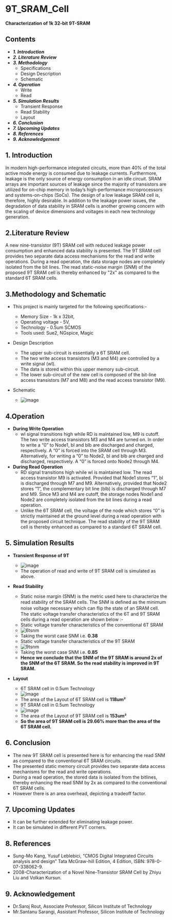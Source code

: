 # 9T_SRAM_Cell
**Characterization of 1k 32-bit 9T-SRAM**
## Contents
- **_1. Introduction_** 
- **_2. Literature Review_**
- **_3. Methodology_** 
  - Specifications
  - Design Description
  - Schematic
- **_4. Operation_**
  - Write
  - Read
- **_5. Simulation Results_**
  - Transient Response
  - Read Stability
  - Layout
- **_6. Conclusion_**
- **_7. Upcoming Updates_**
- **_8. References_**
- **_9. Acknowledgement_**
## **1. Introduction**
In modern high-performance integrated circuits, more than 40% of the total active mode energy is consumed due to leakage currents. Furthermore, leakage is the only source of energy consumption in an idle circuit. SRAM arrays are   important sources of leakage since the majority of transistors are utilized for on-chip memory in today’s high-performance microprocessors and systems-on-chips (SoCs). The design of a low leakage SRAM cell is, therefore, highly desirable.
In addition to the leakage power issues, the degradation of data stability in SRAM cells is another growing concern with the scaling of device dimensions and voltages in each new technology generation.

## **2.Literature Review**
A new nine-transistor (9T) SRAM cell with reduced leakage power consumption and enhanced data stability is presented. The 9T SRAM cell provides two separate data access mechanisms for the read and write operations. During a read operation, the data storage nodes are completely isolated from the bit lines. The read static-noise margin (SNM) of the proposed 9T SRAM cell is thereby enhanced by "2x" as compared to the standard 6T SRAM cells.

## **3.Methodology and Schematic**
- This project is mainly targeted for the following specifications:-
  - Memory Size - 1k x 32bit,
  - Operating voltage - 5V,
  - Technology -  0.5um SCMOS
  - Tools used: Sue2, NGspice, Magic

- Design Description  
  - The upper sub-circuit is essentially a 6T SRAM cell.
  - The two write access transistors (M3 and M4) are controlled by a write signal (wl).
  - The data is stored within this upper memory sub-circuit. 
  - The lower sub-circuit of the new cell is composed of the bit-line access transistors (M7 and M8) and the read access transistor (M9). 

- Schematic
  - ![image](https://user-images.githubusercontent.com/72131007/100839185-d00bb180-3499-11eb-86b9-cd45ca01ffe3.png)

## **4.Operation**
- **During Write Operation**
  - wl signal transitions high while RD is maintained low, M9 is cutoff. The two write access transistors M3 and M4 are turned on. In order to write a “0” to Node1, bl and blb       are discharged and charged, respectively. A “0” is forced into the SRAM cell through M3. Alternatively, for writing a “0” to Node2, bl and blb are charged and discharged,       respectively. A “0” is forced onto Node2 through M4.
- **During Read Operation**
  - RD signal transitions high while wl is maintained low. The read access transistor M9 is activated. Provided that Node1 stores “1”, bl is discharged through M7 and M9.           Alternatively, provided that Node2 stores “1”, the complementary bit line (blb) is discharged through M7 and M9. Since M3 and M4 are cutoff, the storage nodes Node1 and         Node2 are completely isolated from the bit lines during a read operation. 
  - Unlike the 6T SRAM cell, the voltage of the node which stores “0” is strictly maintained at the ground level during a read operation with the proposed circuit technique. The     read stability of the 9T SRAM cell is thereby enhanced as compared to a standard 6T SRAM cell.
  
## **5. Simulation Results**
- **Transient Response of 9T**
  - ![image](https://user-images.githubusercontent.com/72131007/100842788-5aa2df80-349f-11eb-831d-8db0f87c2cc4.png)
  - The operation of read and write of 9T SRAM cell is simulated as above.
  
- **Read Stability**
  - Static noise margin (SNM) is the metric used here to characterize the read stability of the SRAM cells. The SNM is deﬁned as the minimum noise voltage necessary which can       ﬂip the state of an SRAM cell. The static voltage transfer characteristics of the 6T and 9T SRAM cells during a read operation are shown below :-
  - Static voltage transfer characteristics of the conventional 6T SRAM
   - ![6tsnm](https://user-images.githubusercontent.com/72131007/100844879-6ba12000-34a2-11eb-93f5-6c918da9d925.PNG)
   - Taking the worst case SNM i.e. **0.38** 
  - Static voltage transfer characteristics of the 9T SRAM
   - ![9tsnm](https://user-images.githubusercontent.com/72131007/100845180-d4889800-34a2-11eb-8f38-6903e6c0ac15.PNG)
   - Taking the worst case SNM i.e. **0.85** 
  - **Hence we conclude that the SNM of the 9T SRAM is around 2x of the SNM of the 6T SRAM. So the read stability is improved in 9T SRAM.**
  
- **Layout**
  - 6T SRAM cell in 0.5um Technology
   - ![image](https://user-images.githubusercontent.com/72131007/100846037-0c440f80-34a4-11eb-80d0-a608e12ff3e1.png)
   - The area of the Layout of 6T SRAM cell is **118um²**
  - 9T SRAM cell in 0.5um Technology
   - ![image](https://user-images.githubusercontent.com/72131007/100846603-b9b72300-34a4-11eb-891c-b8fc76fb785c.png)
   - The area of the Layout of 9T SRAM cell is **153um²**
  - **So the area of 9T SRAM cell is 29.66% more than the area of the 6T SRAM cell.**

## **6. Conclusion**
- The new 9T SRAM cell is presented here is for enhancing the read SNM as compared to the conventional 6T SRAM circuits.
- The presented static memory circuit provides two separate data access mechanisms for the read and write operations.
- During a read operation, the stored data is isolated from the bitlines, thereby enhancing the read SNM by 2x as compared to the conventional 6T SRAM cells. 
- However there is an area overhead, depicting a tradeoff factor.

## **7. Upcoming Updates**
- It can be further extended for eliminating leakage power.
- It can be simulated in different PVT corners.

## **8. References**
- Sung-Mo Kang, Yusuf Leblebici, “CMOS Digital Integrated Circuits analysis and design” Tata McGraw-hill Edition, 4 Edition, ISBN: 978-0-07-338062-9. 
- 2008-Characterization of a Novel Nine-Transistor SRAM Cell by Zhiyu Liu and Volkan Kursun.

## **9. Acknowledgement**
- Dr.Saroj Rout, Associate Professor, Silicon Institute of Technology
- Mr.Santanu Sarangi, Assistant Professor, Silicon Institute of Technology
